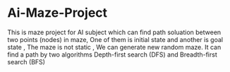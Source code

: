 # Ai-Maze-Project
This is maze project for AI subject which can find path soluation between two points (nodes) in maze,
One of them is initial state and another is goal state , The maze is not static , We can generate new random maze. 
It can find a path by two algorithms Depth-first search (DFS) and Breadth-first search (BFS) 
